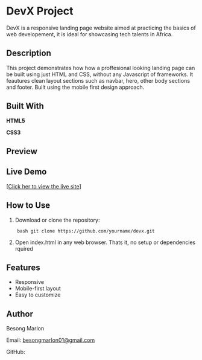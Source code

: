 # DevX Project

DevX is a responsive landing page website aimed at practicing the basics of web developement, it is ideal for showcasing tech talents in Africa.

## Description

This project demonstrates how how a proffesional looking landing page can be built using just HTML and CSS, without any Javascript of frameworks. It feautures clean layout sections such as navbar, hero, other body sections and footer. Built using the mobile first design approach.

## Built With

**HTML5**

**CSS3**

## Preview

## Live Demo

[[Click her to view the live site](https://devx-project.netlify.app "DevX Live Site")]

## How to Use

1. Download or clone the repository:

```
	bash git clone https://github.com/yourname/devx.git
```

2. Open index.html in any web browser. Thats it, no setup or dependencies rquired

## Features

- Responsive
- Mobile-first layout
- Easy to customize

## Author

Besong Marlon

Email: besongmarlon01@gmail.com

GitHub:
